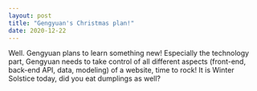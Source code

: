 ```yaml
---
layout: post
title: "Gengyuan's Christmas plan!"
date: 2020-12-22
---
```


Well. Gengyuan plans to learn something new! Especially the technology part, Gengyuan needs to take control of all different aspects (front-end, back-end API, data, modeling) of a website, time to rock! It is Winter Solstice today, did you eat dumplings as well?
